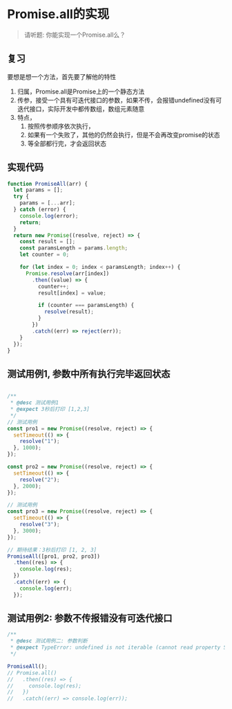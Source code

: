 # Promise.all的实现

> 请听题: 你能实现一个Promise.all么？


## 复习

要想是想一个方法，首先要了解他的特性

1. 归属，Promise.all是Promise上的一个静态方法
2. 传参，接受一个具有可迭代接口的参数，如果不传，会报错undefined没有可迭代接口，实际开发中都传数组，数组元素随意
3. 特点，
   1. 按照传参顺序依次执行，
   2. 如果有一个失败了，其他的仍然会执行，但是不会再改变promise的状态
   3. 等全部都行完，才会返回状态



## 实现代码


```js
function PromiseAll(arr) {
  let params = [];
  try {
    params = [...arr];
  } catch (error) {
    console.log(error);
    return;
  }
  return new Promise((resolve, reject) => {
    const result = [];
    const paramsLength = params.length;
    let counter = 0;

    for (let index = 0; index < paramsLength; index++) {
      Promise.resolve(arr[index])
        .then((value) => {
          counter++;
          result[index] = value;

          if (counter === paramsLength) {
            resolve(result);
          }
        })
        .catch((err) => reject(err));
    }
  });
}
```


## 测试用例1, 参数中所有执行完毕返回状态


```js

/**
 * @desc 测试用例1
 * @expect 3秒后打印 [1,2,3]
 */
// 测试用例
const pro1 = new Promise((resolve, reject) => {
  setTimeout(() => {
    resolve("1");
  }, 1000);
});

const pro2 = new Promise((resolve, reject) => {
  setTimeout(() => {
    resolve("2");
  }, 2000);
});

// 测试用例
const pro3 = new Promise((resolve, reject) => {
  setTimeout(() => {
    resolve("3");
  }, 3000);
});

// 期待结果：3秒后打印 [1, 2, 3]
PromiseAll([pro1, pro2, pro3])
  .then((res) => {
    console.log(res);
  })
  .catch((err) => {
    console.log(err);
  });


```


## 测试用例2: 参数不传报错没有可迭代接口


```js
/**
 * @desc 测试用例二: 参数判断
 * @expect TypeError: undefined is not iterable (cannot read property Symbol(Symbol.iterator))
 */

PromiseAll();
// Promise.all()
//   .then((res) => {
//     console.log(res);
//   })
//   .catch((err) => console.log(err));

```
